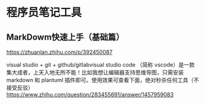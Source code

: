 # 程序员笔记工具

## MarkDowm快速上手（基础篇）

<https://zhuanlan.zhihu.com/p/392450087>

visual studio + git + github/gitlabvisual studio code （简称 vscode）是一款集大成者，上天入地无所不能！比如我想让编辑器支持思维导图，只需安装 markdown 和 plantuml 插件即可。使用效果可查看下面，绝对秒杀任何工具（不接受反驳）
<https://www.zhihu.com/question/283455691/answer/1457959083>